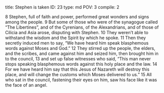 title:          Stephen is taken
ID:             23
type:           md
POV:            3
compile:        2


8 Stephen, full of faith and power, performed great wonders and signs among the people. 9 But some of those who were of the synagogue called “The Libertines”, and of the Cyrenians, of the Alexandrians, and of those of Cilicia and Asia arose, disputing with Stephen. 10 They weren’t able to withstand the wisdom and the Spirit by which he spoke. 11 Then they secretly induced men to say, “We have heard him speak blasphemous words against Moses and God.” 12 They stirred up the people, the elders, and the scribes, and came against him and seized him, then brought him in to the council, 13 and set up false witnesses who said, “This man never stops speaking blasphemous words against this holy place and the law. 14 For we have heard him say that this Jesus of Nazareth will destroy this place, and will change the customs which Moses delivered to us.” 15 All who sat in the council, fastening their eyes on him, saw his face like it was the face of an angel. 